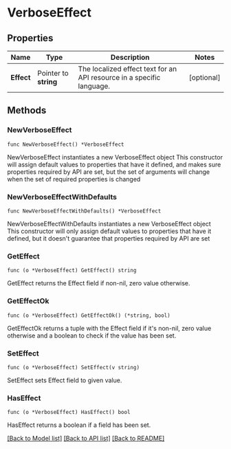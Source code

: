 # VerboseEffect

## Properties

Name | Type | Description | Notes
------------ | ------------- | ------------- | -------------
**Effect** | Pointer to **string** | The localized effect text for an API resource in a specific language. | [optional] 

## Methods

### NewVerboseEffect

`func NewVerboseEffect() *VerboseEffect`

NewVerboseEffect instantiates a new VerboseEffect object
This constructor will assign default values to properties that have it defined,
and makes sure properties required by API are set, but the set of arguments
will change when the set of required properties is changed

### NewVerboseEffectWithDefaults

`func NewVerboseEffectWithDefaults() *VerboseEffect`

NewVerboseEffectWithDefaults instantiates a new VerboseEffect object
This constructor will only assign default values to properties that have it defined,
but it doesn't guarantee that properties required by API are set

### GetEffect

`func (o *VerboseEffect) GetEffect() string`

GetEffect returns the Effect field if non-nil, zero value otherwise.

### GetEffectOk

`func (o *VerboseEffect) GetEffectOk() (*string, bool)`

GetEffectOk returns a tuple with the Effect field if it's non-nil, zero value otherwise
and a boolean to check if the value has been set.

### SetEffect

`func (o *VerboseEffect) SetEffect(v string)`

SetEffect sets Effect field to given value.

### HasEffect

`func (o *VerboseEffect) HasEffect() bool`

HasEffect returns a boolean if a field has been set.


[[Back to Model list]](../README.md#documentation-for-models) [[Back to API list]](../README.md#documentation-for-api-endpoints) [[Back to README]](../README.md)



